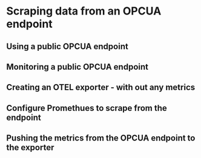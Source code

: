 # Scraping data from an OPCUA endpoint
## Using a public OPCUA endpoint

## Monitoring a public OPCUA endpoint

## Creating an OTEL exporter - with out any metrics

## Configure Promethues to scrape from the endpoint

## Pushing the metrics from the OPCUA endpoint to the exporter
